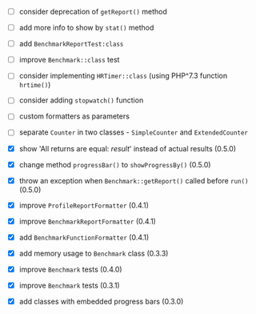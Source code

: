- [ ] consider deprecation of `getReport()` method
- [ ] add more info to show by `stat()` method
- [ ] add `BenchmarkReportTest:class`
- [ ] improve `Benchmark::class` test 
- [ ] consider implementing `HRTimer::class` (using PHP^7.3 function `hrtime()`)
- [ ] consider adding `stopwatch()` function
- [ ] custom formatters as parameters
- [ ] separate `Counter` in two classes - `SimpleCounter` and `ExtendedCounter`

- [x] show 'All returns are equal: _result_' instead of actual results (0.5.0)
- [x] change method `progressBar()` to `showProgressBy()` (0.5.0)
- [x] throw an exception when `Benchmark::getReport()` called before `run()` (0.5.0)

- [x] improve `ProfileReportFormatter` (0.4.1)
- [x] improve `BenchmarkReportFormatter` (0.4.1)
- [x] add `BenchmarkFunctionFormatter` (0.4.1)

- [x] add memory usage to `Benchmark` class (0.3.3)

- [x] improve `Benchmark` tests (0.4.0)
- [x] improve `Benchmark` tests (0.3.1)
- [x] add classes with embedded progress bars (0.3.0)

